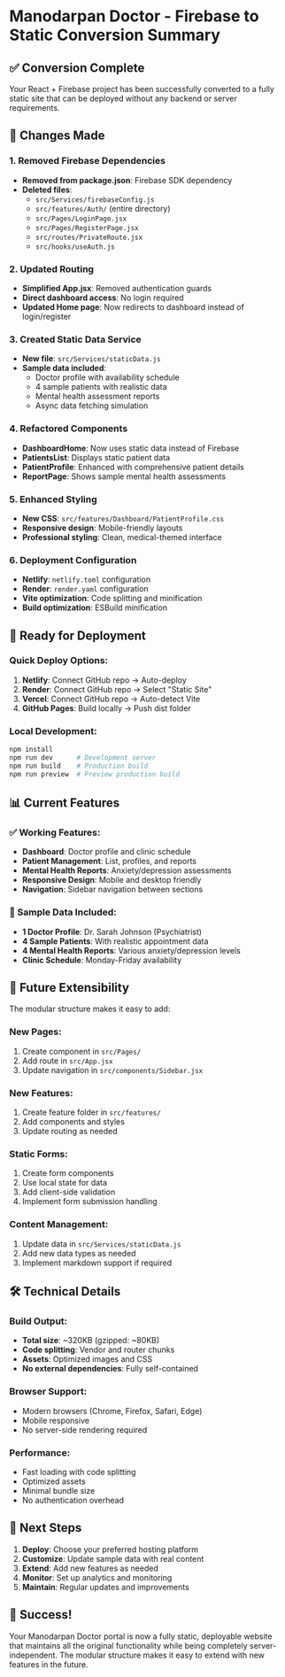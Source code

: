 # Manodarpan Doctor - Firebase to Static Conversion Summary

## ✅ Conversion Complete

Your React + Firebase project has been successfully converted to a fully static site that can be deployed without any backend or server requirements.

## 🔄 Changes Made

### 1. Removed Firebase Dependencies
- **Removed from package.json**: Firebase SDK dependency
- **Deleted files**:
  - `src/Services/firebaseConfig.js`
  - `src/features/Auth/` (entire directory)
  - `src/Pages/LoginPage.jsx`
  - `src/Pages/RegisterPage.jsx`
  - `src/routes/PrivateRoute.jsx`
  - `src/hooks/useAuth.js`

### 2. Updated Routing
- **Simplified App.jsx**: Removed authentication guards
- **Direct dashboard access**: No login required
- **Updated Home page**: Now redirects to dashboard instead of login/register

### 3. Created Static Data Service
- **New file**: `src/Services/staticData.js`
- **Sample data included**:
  - Doctor profile with availability schedule
  - 4 sample patients with realistic data
  - Mental health assessment reports
  - Async data fetching simulation

### 4. Refactored Components
- **DashboardHome**: Now uses static data instead of Firebase
- **PatientsList**: Displays static patient data
- **PatientProfile**: Enhanced with comprehensive patient details
- **ReportPage**: Shows sample mental health assessments

### 5. Enhanced Styling
- **New CSS**: `src/features/Dashboard/PatientProfile.css`
- **Responsive design**: Mobile-friendly layouts
- **Professional styling**: Clean, medical-themed interface

### 6. Deployment Configuration
- **Netlify**: `netlify.toml` configuration
- **Render**: `render.yaml` configuration
- **Vite optimization**: Code splitting and minification
- **Build optimization**: ESBuild minification

## 🚀 Ready for Deployment

### Quick Deploy Options:
1. **Netlify**: Connect GitHub repo → Auto-deploy
2. **Render**: Connect GitHub repo → Select "Static Site"
3. **Vercel**: Connect GitHub repo → Auto-detect Vite
4. **GitHub Pages**: Build locally → Push dist folder

### Local Development:
```bash
npm install
npm run dev      # Development server
npm run build    # Production build
npm run preview  # Preview production build
```

## 📊 Current Features

### ✅ Working Features:
- **Dashboard**: Doctor profile and clinic schedule
- **Patient Management**: List, profiles, and reports
- **Mental Health Reports**: Anxiety/depression assessments
- **Responsive Design**: Mobile and desktop friendly
- **Navigation**: Sidebar navigation between sections

### 🎯 Sample Data Included:
- **1 Doctor Profile**: Dr. Sarah Johnson (Psychiatrist)
- **4 Sample Patients**: With realistic appointment data
- **4 Mental Health Reports**: Various anxiety/depression levels
- **Clinic Schedule**: Monday-Friday availability

## 🔮 Future Extensibility

The modular structure makes it easy to add:

### New Pages:
1. Create component in `src/Pages/`
2. Add route in `src/App.jsx`
3. Update navigation in `src/components/Sidebar.jsx`

### New Features:
1. Create feature folder in `src/features/`
2. Add components and styles
3. Update routing as needed

### Static Forms:
1. Create form components
2. Use local state for data
3. Add client-side validation
4. Implement form submission handling

### Content Management:
1. Update data in `src/Services/staticData.js`
2. Add new data types as needed
3. Implement markdown support if required

## 🛠️ Technical Details

### Build Output:
- **Total size**: ~320KB (gzipped: ~80KB)
- **Code splitting**: Vendor and router chunks
- **Assets**: Optimized images and CSS
- **No external dependencies**: Fully self-contained

### Browser Support:
- Modern browsers (Chrome, Firefox, Safari, Edge)
- Mobile responsive
- No server-side rendering required

### Performance:
- Fast loading with code splitting
- Optimized assets
- Minimal bundle size
- No authentication overhead

## 📝 Next Steps

1. **Deploy**: Choose your preferred hosting platform
2. **Customize**: Update sample data with real content
3. **Extend**: Add new features as needed
4. **Monitor**: Set up analytics and monitoring
5. **Maintain**: Regular updates and improvements

## 🎉 Success!

Your Manodarpan Doctor portal is now a fully static, deployable website that maintains all the original functionality while being completely server-independent. The modular structure makes it easy to extend with new features in the future.
